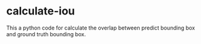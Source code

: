 # calculate-iou
This a python code for calculate the overlap between predict bounding box and ground truth bounding box.
